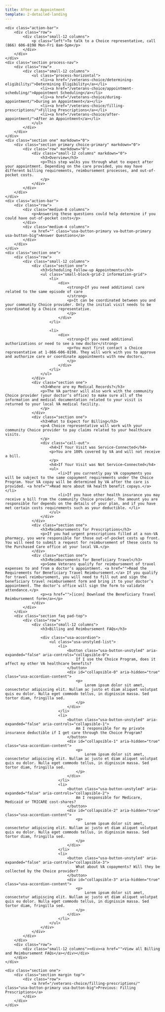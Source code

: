 ```yaml
---
title: After an Appointment
template: 2-detailed-landing
---
```


<div class="main" role="main" markdown="0">

    <div class="action-bar">
        <div class="row">
            <div class="small-12 columns">
                <p class="left">To talk to a Choice representative, call (866) 606-8198 Mon-Fri 8am-5pm</p>
            </div>
        </div>
    </div>
    <div class="section process-nav">
        <div class="row">
            <div class="small-12 columns">
                <ul class="process-horizontal">
                    <li><a href="/veterans-choice/determining-eligibility/">Determining Eligibility</a></li>
                    <li><a href="/veterans-choice/appointment-scheduling/">Appointment Scheduling</a></li>
                    <li><a href="/veterans-choice/during-appointment/">During an Appointment</a></li>
                    <li><a href="/veterans-choice/filling-prescriptions/">Filling Prescriptions</a></li>
                    <li><a href="/veterans-choice/after-appointment/">After an Appointment</a></li>
                </ul>
            </div>
        </div>
    </div>
    <div class="section one" markdown="0">
        <div class="section primary choice-primary" markdown="0">
            <div class="row" markdown="0">
                <div class="small-12 columns" markdown="0">
                    <h3>Overview</h3>
                    <p>This step walks you through what to expect after your appointment. Depending on the care provided, you may have different billing requirements, reimbursement processes, and out-of-pocket costs.
                    </p>
                </div>
            </div>
        </div>
    </div>
    <div class="action-bar">
        <div class="row">
            <div class="medium-8 columns">
                <p>Answering these questions could help determine if you could have out-of-pocket costs</p>
            </div>
            <div class="medium-4 columns">
                <a href="" class="usa-button-primary va-button-primary usa-button-big">Answer Questions</a>
            </div>
        </div>
    </div>
    <div class="section one">
        <div class="row">
            <div class="small-12 columns">
                <div class="section one">
                    <h3>Scheduling Follow-up Appointments</h3>
                    <ul class="small-block-grid-2 information-grid">
                        <li>
                            <div>
                                <strong>If you need additional care related to the same episode of care
                                </strong>
                                <p>It can be coordinated between you and your community Choice provider. Only the initial visit needs to be coordinated by a Choice representative.
                                </p>
                            </div>
                        </li>

                        <li>
                            <div>
                                <strong>If you need additional authorizations or need to see a new doctor</strong>
                                <p>You must first contact a Choice representative at 1-866-606-8198. They will work with you to approve and authorize care or coordinate appointments with new doctors.
                                </p>
                            </div>
                        </li>
                    </ul>
                </div>
                <div class="section one">
                    <h3>Where are my Medical Records?</h3>
                    <p>The VA partner will also work with the community Choice provider (your doctor’s office) to make sure all of the information and medical documentation related to your visit is returned to your local VA medical facility.
                    </p>
                </div>
                <div class="section one">
                    <h3>What to Expect for Billing</h3>
                    <p>A Choice representative will work with your community Choice provider to pay claims related to your healthcare visits.
                    </p>
                    <div class="call-out">
                        <h4>If Your Visit was Service-Connected</h4>
                        <p>You are 100% covered by VA and will not receive a bill.
                        </p>
                        <h4>If Your Visit was Not Service–Connected</h4>
                        <ul>
                            <li>If you currently pay VA copayments you will be subject to the same copayment requirements under the Choice Program. Your VA copay will be determined by VA after the care is provided. <a href="">Read more about VA health benefit copays.</a></li>
                            <li>If you have other health insurance you may receive a bill from the community Choice provider. The amount you are responsible for depends on the details of your plan, and if you have met certain costs requirements such as your deductible. </li>
                        </ul>
                    </div>
                </div>
                <div class="section one">
                    <h3>Reimbursements for Prescriptions</h3>
                    <p>If you had urgent prescriptions filled at a non-VA pharmacy, you were responsible for those out-of-pocket costs up front. You will need to submit a request for reimbursement of these costs to the Purchased Care office at your local VA.</p>
                </div>
                <div class="section one">
                    <h3>Reimbursements for Beneficiary Travel</h3>
                    <p>Some Veterans qualify for reimbursement of travel expenses to and from a doctor’s appointment. <a href="">Read the Requirements for Beneficiary Travel Reimbursement.</a> If you qualify for travel reimbursement, you will need to fill out and sign the beneficiary travel reimbursement form and bring it to your doctor’s appointment. The doctor’s office will sign the form to validate attendance.</p>
                    <p><a href="">[icon] Download the Beneficiary Travel Reimbursement form</a></p>
                </div>
            </div>
        </div>
        <div class="section faq pad-top">
            <div class="row">
                <div class="small-12 columns">
                    <h3>Billing and Reimbursement FAQs</h3>

                    <div class="usa-accordion">
                        <ul class="usa-unstyled-list">
                            <li>
                                <button class="usa-button-unstyled" aria-expanded="false" aria-controls="collapsible-0">
                                    If I use the Choice Program, does it affect my other VA healthcare benefits?
                                </button>
                                <div id="collapsible-0" aria-hidden="true" class="usa-accordion-content">
                                    <p>
                                        Lorem ipsum dolor sit amet, consectetur adipiscing elit. Nullam ac justo et diam aliquet volutpat quis eu dolor. Nulla eget commodo tellus, in dignissim massa. Sed tortor diam, fringilla sed.
                                    </p>
                                </div>
                            </li>
                            <li>
                                <button class="usa-button-unstyled" aria-expanded="false" aria-controls="collapsible-1">
                                    Am I responsible for my private insurance deductible if I get care through the Choice Program?
                                </button>
                                <div id="collapsible-1" aria-hidden="true" class="usa-accordion-content">
                                    <p>
                                        Lorem ipsum dolor sit amet, consectetur adipiscing elit. Nullam ac justo et diam aliquet volutpat quis eu dolor. Nulla eget commodo tellus, in dignissim massa. Sed tortor diam, fringilla sed.
                                    </p>
                                </div>
                            </li>
                            <li>
                                <button class="usa-button-unstyled" aria-expanded="false" aria-controls="collapsible-2">
                                    Am I responsible for Medicare, Medicaid or TRICARE cost-shares?
                                </button>
                                <div id="collapsible-2" aria-hidden="true" class="usa-accordion-content">
                                    <p>
                                        Lorem ipsum dolor sit amet, consectetur adipiscing elit. Nullam ac justo et diam aliquet volutpat quis eu dolor. Nulla eget commodo tellus, in dignissim massa. Sed tortor diam, fringilla sed.
                                    </p>
                                </div>
                            </li>
                            <li>
                                <button class="usa-button-unstyled" aria-expanded="false" aria-controls="collapsible-3">
                                    What about VA copayments? Will they be collected by the Choice provider?
                                </button>
                                <div id="collapsible-3" aria-hidden="true" class="usa-accordion-content">
                                    <p>
                                        Lorem ipsum dolor sit amet, consectetur adipiscing elit. Nullam ac justo et diam aliquet volutpat quis eu dolor. Nulla eget commodo tellus, in dignissim massa. Sed tortor diam, fringilla sed.
                                    </p>
                                </div>
                            </li>
                        </ul>
                    </div>
                </div>
            </div>
        </div>
        <div class="row">
            <div class="small-12 columns"><div><a href="">View all Billing and Reimbursement FAQs</a></div></div>
        </div>
    </div>

    <div class="section one">
        <div class="section margin top">
            <div class="row">
                <a href="/veterans-choice/filling-prescriptions/" class="usa-button-primary usa-button-big">Previous: Filling Prescriptions</a>
            </div>
        </div>
    </div>




